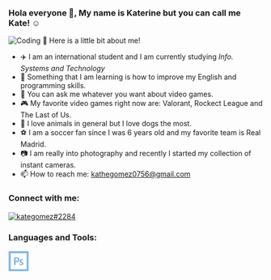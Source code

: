 ### Hola everyone :wave:, My name is Katerine but you can call me Kate! :relaxed:
<img aling="right" alt="Coding" width="400" src="https://th.bing.com/th/id/R.d4b0936f300957f9e96b6dcb40041c28?rik=TMF69je6zBrb4w&riu=http%3a%2f%2fwww.cartoonbucket.com%2fwp-content%2fuploads%2f2015%2f07%2fAnime-Typing-In-Computer.gif&ehk=%2fuUhMW1M7LTRIvXg8OWTKCR1n9IoWkNK1igokCXhBkE%3d&risl=&pid=ImgRaw&r=0"> 
<!

  :cherry_blossom: Here is a little bit about me!

- :airplane: I am an international student and I am currently studying *Info. Systems and Technology*
- 🌱 Something that I am learning is how to improve my English and programming skills.
- 💬 You can ask me whatever you want about video games.
- :video_game: My favorite video games right now are: Valorant, Rockect League and The Last of Us.
- :dog: I love animals in general but I love dogs the most. 
- :soccer: I am a soccer fan since I was 6 years old and my favorite team is Real Madrid. 
- :camera: I am really into photography and recently I started my collection of instant cameras.
- 📫 How to reach me: kathegomez0756@gmail.com
>


<h3 align="left">Connect with me:</h3>
<p align="left">
<a href="https://discord.gg/kategomez#2284" target="blank"><img align="center" src="https://raw.githubusercontent.com/rahuldkjain/github-profile-readme-generator/master/src/images/icons/Social/discord.svg" alt="kategomez#2284" height="30" width="40" /></a>
</p>

<h3 align="left">Languages and Tools:</h3>
<p align="left"> <a href="https://www.photoshop.com/en" target="_blank" rel="noreferrer"> <img src="https://raw.githubusercontent.com/devicons/devicon/master/icons/photoshop/photoshop-line.svg" alt="photoshop" width="40" height="40"/> </a> </p>
